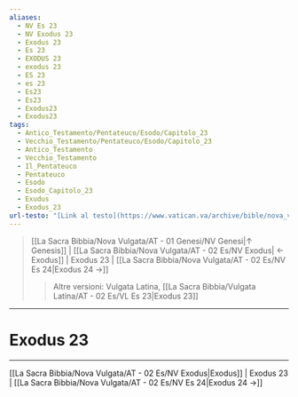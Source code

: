```yaml
---
aliases:
  - NV Es 23
  - NV Exodus 23
  - Exodus 23
  - Es 23
  - EXODUS 23
  - exodus 23
  - ES 23
  - es 23
  - Es23
  - Es23
  - Exodus23
  - Exodus23
tags:
  - Antico_Testamento/Pentateuco/Esodo/Capitolo_23
  - Vecchio_Testamento/Pentateuco/Esodo/Capitolo_23
  - Antico_Testamento
  - Vecchio_Testamento
  - Il_Pentateuco
  - Pentateuco
  - Esodo
  - Esodo_Capitolo_23
  - Exudus
  - Exodus_23
url-testo: "[Link al testo](https://www.vatican.va/archive/bible/nova_vulgata/documents/nova-vulgata_vt_exodus_lt.html)"
---
```


> [[La Sacra Bibbia/Nova Vulgata/AT - 01 Genesi/NV Genesi|↑ Genesis]] | [[La Sacra Bibbia/Nova Vulgata/AT - 02 Es/NV Exodus| ← Exodus]] <span class="bianco">| Exodus 23 |</span> [[La Sacra Bibbia/Nova Vulgata/AT - 02 Es/NV Es 24|Exodus 24 →]]
>> <span class="verde">Altre versioni:</span>
>> Vulgata Latina, [[La Sacra Bibbia/Vulgata Latina/AT - 02 Es/VL Es 23|Exodus 23]]

---

# Exodus 23

---

[[La Sacra Bibbia/Nova Vulgata/AT - 02 Es/NV Exodus|Exodus]] | Exodus 23 | [[La Sacra Bibbia/Nova Vulgata/AT - 02 Es/NV Es 24|Exodus 24 →]]